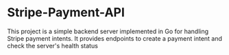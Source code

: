# Stripe-Payment-API
This project is a simple backend server implemented in Go for handling Stripe payment intents. It provides endpoints to create a payment intent and check the server's health status
